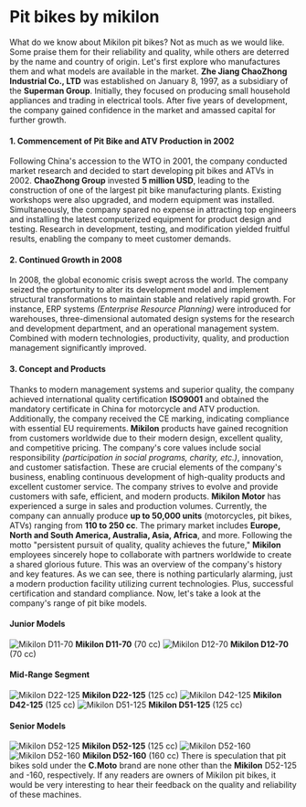 # Pit bikes by mikilon

What do we know about Mikilon pit bikes? Not as much as we would like. Some praise them for their reliability and quality, while others are deterred by the name and country of origin. Let's first explore who manufactures them and what models are available in the market. **Zhe Jiang ChaoZhong Industrial Co., LTD** was established on January 8, 1997, as a subsidiary of the **Superman Group**. Initially, they focused on producing small household appliances and trading in electrical tools. After five years of development, the company gained confidence in the market and amassed capital for further growth.

#### 1. Commencement of Pit Bike and ATV Production in 2002

Following China's accession to the WTO in 2001, the company conducted market research and decided to start developing pit bikes and ATVs in 2002. **ChaoZhong Group** invested **5 million USD**, leading to the construction of one of the largest pit bike manufacturing plants. Existing workshops were also upgraded, and modern equipment was installed. Simultaneously, the company spared no expense in attracting top engineers and installing the latest computerized equipment for product design and testing. Research in development, testing, and modification yielded fruitful results, enabling the company to meet customer demands.

#### 2. Continued Growth in 2008

In 2008, the global economic crisis swept across the world. The company seized the opportunity to alter its development model and implement structural transformations to maintain stable and relatively rapid growth. For instance, ERP systems *(Enterprise Resource Planning)* were introduced for warehouses, three-dimensional automated design systems for the research and development department, and an operational management system. Combined with modern technologies, productivity, quality, and production management significantly improved.

#### 3. Concept and Products

Thanks to modern management systems and superior quality, the company achieved international quality certification **ISO9001** and obtained the mandatory certificate in China for motorcycle and ATV production. Additionally, the company received the CE marking, indicating compliance with essential EU requirements. **Mikilon** products have gained recognition from customers worldwide due to their modern design, excellent quality, and competitive pricing. The company's core values include social responsibility *(participation in social programs, charity, etc.)*, innovation, and customer satisfaction. These are crucial elements of the company's business, enabling continuous development of high-quality products and excellent customer service. The company strives to evolve and provide customers with safe, efficient, and modern products. **Mikilon Motor** has experienced a surge in sales and production volumes. Currently, the company can annually produce **up to 50,000 units** (motorcycles, pit bikes, ATVs) ranging from **110 to 250 cc**. The primary market includes **Europe, North and South America, Australia, Asia, Africa**, and more. Following the motto "persistent pursuit of quality, quality achieves the future," **Mikilon** employees sincerely hope to collaborate with partners worldwide to create a shared glorious future. This was an overview of the company's history and key features. As we can see, there is nothing particularly alarming, just a modern production facility utilizing current technologies. Plus, successful certification and standard compliance. Now, let's take a look at the company's range of pit bike models.

#### Junior Models

![Mikilon D11-70](../../../static/img/33ff48.jpg "Mikilon D11-70") **Mikilon D11-70** (70 cc) ![Mikilon D12-70](../../../static/img/f52736.jpg "Mikilon D12-70") **Mikilon D12-70** (70 cc)

#### Mid-Range Segment

![Mikilon D22-125](../../../static/img/35299e.jpg "Mikilon D22-125") **Mikilon D22-125** (125 cc) ![Mikilon D42-125](../../../static/img/58fb8f.jpg "Mikilon D42-125") **Mikilon D42-125** (125 cc) ![Mikilon D51-125](../../../static/img/1d7756.jpg "Mikilon D51-125") **Mikilon D51-125** (125 cc)

#### Senior Models

![Mikilon D52-125](../../../static/img/a3bf5d.jpg "Mikilon D52-125") **Mikilon D52-125** (125 cc) ![Mikilon D52-160](../../../static/img/cbee90.jpg "Mikilon D52-160") ![Mikilon D52-160](../../../static/img/6819bd.jpg "Mikilon D52-160") **Mikilon D52-160** (160 cc) There is speculation that pit bikes sold under the **C.Moto** brand are none other than the **Mikilon** D52-125 and -160, respectively. If any readers are owners of Mikilon pit bikes, it would be very interesting to hear their feedback on the quality and reliability of these machines.
